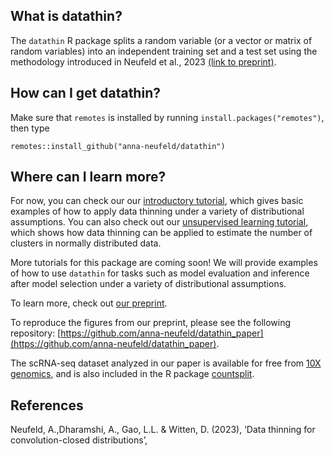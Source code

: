 What is datathin?
-----

The ``datathin`` R package splits a random variable (or a vector or matrix of random variables) into an independent training set and a test set using the methodology introduced in Neufeld et al., 2023 [(link to preprint)](https://arxiv.org/abs/2301.07276). 

How can I get datathin?
-----

Make sure that ``remotes`` is installed by running ``install.packages("remotes")``, then type

```{r}
remotes::install_github("anna-neufeld/datathin")
```

Where can I learn more? 
-----

For now, you can check our our [introductory tutorial](articles/introduction_tutorial.html), which gives basic examples of how to apply data thinning under a variety of distributional assumptions.  You can also check out our [unsupervised learning tutorial](articles/unsupervised_tutorial.html), which shows how data thinning can be applied to estimate the number of clusters in normally distributed data. 

More tutorials for this package are coming soon! We will provide examples of how to use ``datathin`` for tasks such as model evaluation and inference after model selection under a variety of distributional assumptions. 

To learn more, check out [our preprint](https://arxiv.org/abs/2301.07276). 

To reproduce the figures from our preprint, please see the following repository: [https://github.com/anna-neufeld/datathin_paper](https://github.com/anna-neufeld/datathin_paper). 

The scRNA-seq dataset analyzed in our paper is available for free from [10X genomics](https://cf.10xgenomics.com/samples/cell/pbmc3k/pbmc3k_filtered_gene_bc_matrices.tar.gz), and is also included in the R package [countsplit](https://anna-neufeld.github.io/countsplit/).


References 
----

Neufeld, A.,Dharamshi, A., Gao, L.L. & Witten, D. (2023), ‘Data thinning for convolution-closed distributions’, 




